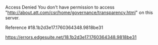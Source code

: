Access Denied
You don't have permission to access "http://about.att.com/csr/home/governance/transparency.html" on this server.

Reference #18.1b2d3e17.1760364348.9818be31

https://errors.edgesuite.net/18.1b2d3e17.1760364348.9818be31